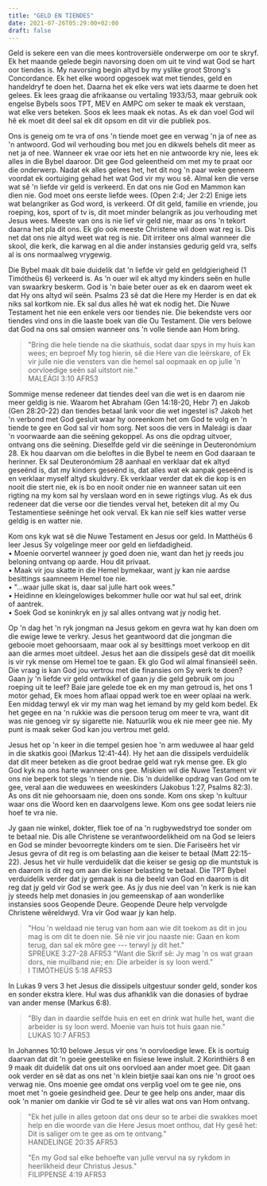 ```yaml
---
title: "GELD EN TIENDES"
date: 2021-07-26T05:29:00+02:00
draft: false
---
```

Geld is sekere een van die mees kontroversiële onderwerpe om oor te skryf. Ek het maande gelede begin navorsing doen om uit te vind wat God se hart oor tiendes is. My navorsing begin altyd by my yslike groot Strong's Concordance. Ek het elke woord opgesoek wat met tiendes, geld en handeldryf te doen het. Daarna het ek elke vers wat iets daarme te doen het gelees. Ek lees graag die afrikaanse ou vertaling 1933/53, maar gebruik ook engelse Bybels soos TPT, MEV en AMPC om seker te maak ek verstaan, wat elke vers beteken. Soos ek lees maak ek notas. As ek dan voel God wil hê ek moet dit deel sal ek dit opsom en dit vir die publiek pos.

Ons is geneig om te vra of ons 'n tiende moet gee en verwag 'n ja of nee as 'n antwoord. God wil verhouding bou met jou en dikwels behels dit meer as net ja of nee. Wanneer ek vrae oor iets het en nie antwoorde kry nie, lees ek alles in die Bybel daaroor. Dit gee God geleentheid om met my te praat oor die onderwerp. Nadat ek alles gelees het, het dit nog 'n paar weke geneem voordat ek oortuiging gehad het wat God vir my wou sê. Almal ken die verse wat sê 'n liefde vir geld is verkeerd. En dat ons nie God en Mammon kan dien nie. God moet ons eerste liefde wees. (Open 2:4; Jer 2:2) Enige iets wat belangriker as God word, is verkeerd. Of dit geld, familie en vriende, jou roeping, kos, sport of tv is, dit moet minder belangrik as jou verhouding met Jesus wees. Meeste van ons is nie lief vir geld nie, maar as ons 'n tekort daarna het pla dit ons. Ek glo ook meeste Christene wil doen wat reg is. Dis net dat ons nie altyd weet wat reg is nie. Dit irriteer ons almal wanneer die skool, die kerk, die karwag en al die ander instansies gedurig geld vra, selfs al is ons normaalweg vrygewig.

Die Bybel maak dit baie duidelik dat 'n liefde vir geld en geldgierigheid (1 Timótheüs 6) verkeerd is. As 'n ouer wil ek altyd my kinders seën en hulle van swaarkry beskerm. God is 'n baie beter ouer as ek en daarom weet ek dat Hy ons altyd wil seën. Psalms 23 sê dat die Here my Herder is en dat ek niks sal kortkom nie. Ek sal dus alles hê wat ek nodig het. Die Nuwe Testament het nie een enkele vers oor tiendes nie. Die bekendste vers oor tiendes vind ons in die laaste boek van die Ou Testament. Die vers belowe dat God na ons sal omsien wanneer ons 'n volle tiende aan Hom bring.
> "Bring die hele tiende na die skathuis, sodat daar spys in my huis kan wees; en beproef My tog hierin, sê die Here van die leërskare, of Ek vir julle nie die vensters van die hemel sal oopmaak en op julle 'n oorvloedige seën sal uitstort nie."  
> ‭‭MALEÁGI‬ ‭3:10‬ ‭AFR53‬‬

Sommige mense redeneer dat tiendes deel van die wet is en daarom nie meer geldig is nie. Waarom het Abraham (Gen 14:18-20, Hebr 7) en Jakob (Gen 28:20-22) dan tiendes betaal lank voor die wet ingestel is? Jakob het 'n verbond met God gesluit waar hy ooreenkom het om God te volg en 'n tiende te gee en God sal vir hom sorg. Net soos die vers in Maleági is daar 'n voorwaarde aan die seëning gekoppel. As ons die opdrag uitvoer, ontvang ons die seëning. Dieselfde geld vir die seëninge in Deuteronómium 28. Ek hou daarvan om die beloftes in die Bybel te neem en God daaraan te herinner. Ek sal Deuteronómium 28 aanhaal en verklaar dat ek altyd geseënd is, dat my kinders geseënd is, dat alles wat ek aanpak geseënd is en verklaar myself altyd skuldvry. Ek verklaar verder dat ek die kop is en nooit die stert nie, ek is bo en nooit onder nie en wanneer satan uit een rigting na my kom sal hy verslaan word en in sewe rigtings vlug. As ek dus redeneer dat die verse oor die tiendes verval het, beteken dit al my Ou Testamentiese seëninge het ook verval. Ek kan nie self kies watter verse geldig is en watter nie.

Kom ons kyk wat sê die Nuwe Testament en Jesus oor geld. In Matthéüs 6 leer Jesus Sy volgelinge meer oor geld en liefdadigheid.  
• Moenie oorvertel wanneer jy goed doen nie, want dan het jy reeds jou beloning ontvang op aarde. Hou dit privaat.  
• Maak vir jou skatte in die Hemel bymekaar, want jy kan nie aardse besittings saamneem Hemel toe nie.  
• "...waar julle skat is, daar sal julle hart ook wees."  
• Heidinne en kleingelowiges bekommer hulle oor wat hul sal eet, drink   
of aantrek.  
• Soek God se koninkryk en jy sal alles ontvang wat jy nodig het.

Op 'n dag het 'n ryk jongman na Jesus gekom en gevra wat hy kan doen om die ewige lewe te verkry. Jesus het geantwoord dat die jongman die gebooie moet gehoorsaam, maar ook al sy besittings moet verkoop en dit aan die armes moet uitdeel. Jesus het aan die dissipels gesê dat dit moeilik is vir ryk mense om Hemel toe te gaan. Ek glo God wil almal finansieël seën. Die vraag is kan God jou vertrou met die finansies om Sy werk te doen? Gaan jy 'n liefde vir geld ontwikkel of gaan jy die geld gebruik om jou roeping uit te leef? Baie jare gelede toe ek en my man getroud is, het ons 1 motor gehad, Ek moes hom aflaai oppad werk toe en weer oplaai na werk. Een middag terwyl ek vir my man wag het iemand by my geld kom bedel. Ek het gegee en na 'n rukkie was die persoon terug om meer te vra, want dit was nie genoeg vir sy sigarette nie. Natuurlik wou ek nie meer gee nie. My punt is maak seker God kan jou vertrou met geld.

Jesus het op 'n keer in die tempel gesien hoe 'n arm weduwee al haar geld in die skatkis gooi (Markus 12:41-44). Hy het aan die dissipels verduidelik dat dit meer beteken as die groot bedrae geld wat ryk mense gee. Ek glo God kyk na ons harte wanneer ons gee. Miskien wil die Nuwe Testament vir ons nie beperk tot slegs 'n tiende nie. Dis 'n duidelike opdrag van God om te gee, veral aan die weduwees en weeskinders (Jakobus 1:27, Psalms 82:3). As ons dit nie gehoorsaam nie, doen ons sonde. Kom ons skep 'n kultuur waar ons die Woord ken en daarvolgens lewe. Kom ons gee sodat leiers nie hoef te vra nie.

Jy gaan nie winkel, dokter, fliek toe of na 'n rugbywedstryd toe sonder om te betaal nie. Dis alle Christene se verantwoordelikheid om na God se leiers en God se minder bevoorregte kinders om te sien. Die Fariseërs het vir Jesus gevra of dit reg is om belasting aan die keiser te betaal (Matt 22:15-22). Jesus het vir hulle verduidelik dat die keiser se gesig op die muntstuk is en daarom is dit reg om aan die keiser belasting te betaal. Die TPT Bybel verduidelik verder dat jy gemaak is na die beeld van God en daarom is dit reg dat jy geld vir God se werk gee. As jy dus nie deel van 'n kerk is nie kan jy steeds help met donasies in jou gemeenskap of aan wonderlike instansies soos Geopende Deure. Geopende Deure help vervolgde Christene wêreldwyd. Vra vir God waar jy kan help.
> "Hou 'n weldaad nie terug van hom aan wie dit toekom as dit in jou mag is om dit te doen nie. Sê nie vir jou naaste nie: Gaan en kom terug, dan sal ek môre gee --- terwyl jy dit het."  
> ‭‭SPREUKE‬ ‭3:27-28‬ ‭AFR53‬‬
> "Want die Skrif sê: Jy mag 'n os wat graan dors, nie muilband nie; en: Die arbeider is sy loon werd."  
> ‭‭I TIMÓTHEÜS‬ ‭5:18‬ ‭AFR53‬‬

In Lukas 9 vers 3 het Jesus die dissipels uitgestuur sonder geld, sonder kos en sonder ekstra klere. Hul was dus afhanklik van die donasies of bydrae van ander mense (Markus 6:8).
> "Bly dan in daardie selfde huis en eet en drink wat hulle het, want die arbeider is sy loon werd. Moenie van huis tot huis gaan nie."  
> ‭‭LUKAS‬ ‭10:7‬ ‭AFR53‬‬

In Johannes 10:10 belowe Jesus vir ons 'n oorvloedige lewe. Ek is oortuig daarvan dat dit 'n goeie geestelike en fisiese lewe insluit. 2 Korinthiërs 8 en 9 maak dit duidelik dat ons uit ons oorvloed aan ander moet gee. Dit gaan ook verder en sê dat as ons net 'n klein bietjie saai kan ons nie 'n groot oes verwag nie. Ons moenie gee omdat ons verplig voel om te gee nie, ons moet met 'n goeie gesindheid gee. Deur te gee help ons ander, maar dis ook 'n manier om dankie vir God te sê vir alles wat ons van Hom ontvang.
> "Ek het julle in alles getoon dat ons deur so te arbei die swakkes moet help en die woorde van die Here Jesus moet onthou, dat Hy gesê het: Dit is saliger om te gee as om te ontvang."  
> ‭‭HANDELINGE‬ ‭20:35‬ ‭AFR53‬‬
>
> "En my God sal elke behoefte van julle vervul na sy rykdom in heerlikheid deur Christus Jesus."  
> ‭‭FILIPPENSE‬ ‭4:19‬ ‭AFR53‬‬  
